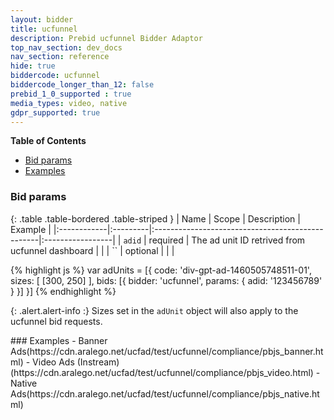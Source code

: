```yaml
---
layout: bidder
title: ucfunnel
description: Prebid ucfunnel Bidder Adaptor
top_nav_section: dev_docs
nav_section: reference
hide: true
biddercode: ucfunnel
biddercode_longer_than_12: false
prebid_1_0_supported : true
media_types: video, native
gdpr_supported: true
---
```


**Table of Contents**

- [Bid params](#ucfunnel-bid-params)
- [Examples](#ucfunnel-examples)

<a name="ucfunnel-bid-params" />

### Bid params

{: .table .table-bordered .table-striped }
| Name        | Scope    | Description                                      | Example          |
|:------------|:---------|:-------------------------------------------------|:-----------------|
| `adid`      | required | The ad unit ID retrived from ucfunnel dashboard  |                  |
| ``          | optional |                                                  |                  |

{% highlight js %}
var adUnits = [{
    code: 'div-gpt-ad-1460505748511-01',
    sizes: [
        [300, 250]
    ],
    bids: [{
        bidder: 'ucfunnel',
        params: {
            adid: '123456789'
        }
    }]
}]
{% endhighlight %}

{: .alert.alert-info :}
Sizes set in the `adUnit` object will also apply to the ucfunnel bid requests.

<a name="ucfunnel-examples" />
### Examples
  - Banner Ads(https://cdn.aralego.net/ucfad/test/ucfunnel/compliance/pbjs_banner.html)
  - Video Ads (Instream)(https://cdn.aralego.net/ucfad/test/ucfunnel/compliance/pbjs_video.html)
  - Native Ads(https://cdn.aralego.net/ucfad/test/ucfunnel/compliance/pbjs_native.html)